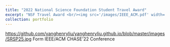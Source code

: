```yaml
---
title: "2022 National Science Foundation Student Travel Award"
excerpt: "NSF Travel Award <br/><img src='/images/IEEE_ACM.pdf' width='500' height='300'>"
collection: portfolio
---
```

https://github.com/yanghenryliu/yanghenryliu.github.io/blob/master/images/SRSP25.jpg 
Form IEEE/ACM CHASE'22 Conference
